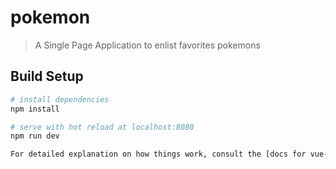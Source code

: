 # pokemon

> A Single Page Application to enlist favorites pokemons

## Build Setup

``` bash
# install dependencies
npm install

# serve with hot reload at localhost:8080
npm run dev

For detailed explanation on how things work, consult the [docs for vue-loader](http://vuejs.github.io/vue-loader).
